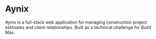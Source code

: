 # Aynix

Aynix is a full-stack web application for managing construction project estimates and client relationships. Built as a technical challenge for Build Más.
